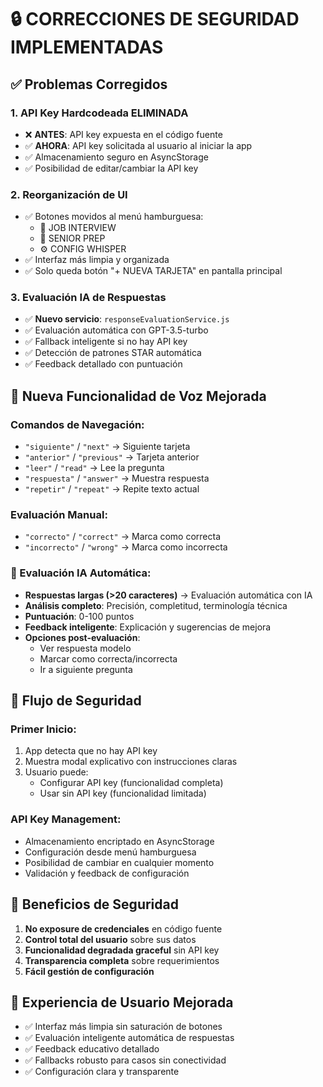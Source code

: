 # 🔒 CORRECCIONES DE SEGURIDAD IMPLEMENTADAS

## ✅ Problemas Corregidos

### 1. **API Key Hardcodeada ELIMINADA**
- ❌ **ANTES**: API key expuesta en el código fuente
- ✅ **AHORA**: API key solicitada al usuario al iniciar la app
- ✅ Almacenamiento seguro en AsyncStorage
- ✅ Posibilidad de editar/cambiar la API key

### 2. **Reorganización de UI**
- ✅ Botones movidos al menú hamburguesa:
  - 🎯 JOB INTERVIEW
  - 🚀 SENIOR PREP  
  - ⚙️ CONFIG WHISPER
- ✅ Interfaz más limpia y organizada
- ✅ Solo queda botón "+ NUEVA TARJETA" en pantalla principal

### 3. **Evaluación IA de Respuestas**
- ✅ **Nuevo servicio**: `responseEvaluationService.js`
- ✅ Evaluación automática con GPT-3.5-turbo
- ✅ Fallback inteligente si no hay API key
- ✅ Detección de patrones STAR automática
- ✅ Feedback detallado con puntuación

## 🎤 **Nueva Funcionalidad de Voz Mejorada**

### Comandos de Navegación:
- `"siguiente"` / `"next"` → Siguiente tarjeta
- `"anterior"` / `"previous"` → Tarjeta anterior  
- `"leer"` / `"read"` → Lee la pregunta
- `"respuesta"` / `"answer"` → Muestra respuesta
- `"repetir"` / `"repeat"` → Repite texto actual

### Evaluación Manual:
- `"correcto"` / `"correct"` → Marca como correcta
- `"incorrecto"` / `"wrong"` → Marca como incorrecta

### **🤖 Evaluación IA Automática**:
- **Respuestas largas (>20 caracteres)** → Evaluación automática con IA
- **Análisis completo**: Precisión, completitud, terminología técnica
- **Puntuación**: 0-100 puntos
- **Feedback inteligente**: Explicación y sugerencias de mejora
- **Opciones post-evaluación**:
  - Ver respuesta modelo
  - Marcar como correcta/incorrecta 
  - Ir a siguiente pregunta

## 🔐 **Flujo de Seguridad**

### Primer Inicio:
1. App detecta que no hay API key
2. Muestra modal explicativo con instrucciones claras
3. Usuario puede:
   - Configurar API key (funcionalidad completa)
   - Usar sin API key (funcionalidad limitada)

### API Key Management:
- Almacenamiento encriptado en AsyncStorage
- Configuración desde menú hamburguesa
- Posibilidad de cambiar en cualquier momento
- Validación y feedback de configuración

## 🚀 **Beneficios de Seguridad**

1. **No exposure de credenciales** en código fuente
2. **Control total del usuario** sobre sus datos
3. **Funcionalidad degradada graceful** sin API key
4. **Transparencia completa** sobre requerimientos
5. **Fácil gestión de configuración**

## 📱 **Experiencia de Usuario Mejorada**

- ✅ Interfaz más limpia sin saturación de botones
- ✅ Evaluación inteligente automática de respuestas
- ✅ Feedback educativo detallado
- ✅ Fallbacks robusto para casos sin conectividad
- ✅ Configuración clara y transparente